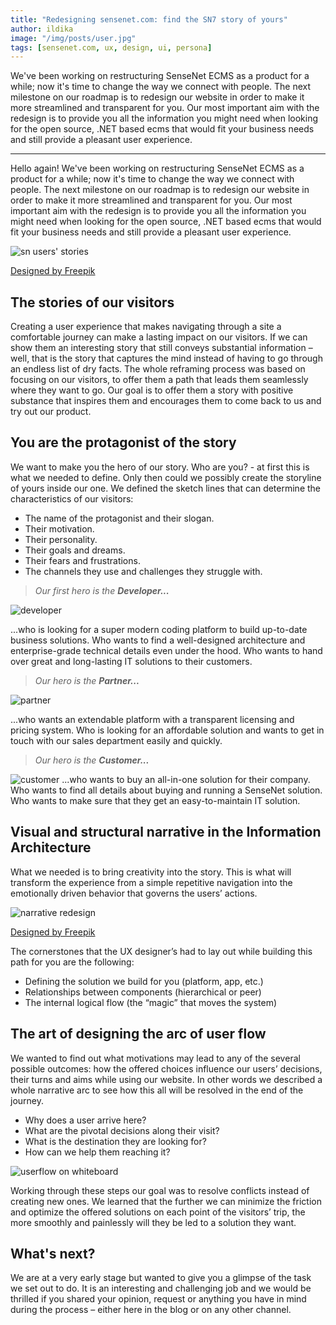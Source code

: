 ```yaml
---
title: "Redesigning sensenet.com: find the SN7 story of yours"
author: ildika
image: "/img/posts/user.jpg"
tags: [sensenet.com, ux, design, ui, persona]
---
```


We've been working on restructuring SenseNet ECMS as a product for a while; now it's time to change the way we connect with people. 
The next milestone on our roadmap is to redesign our website in order to make it more streamlined and transparent for you. Our most important aim with the redesign is to provide you all the information you might need when looking for the open source, .NET based ecms that would fit your business needs and still provide a pleasant user experience.

---

Hello again! We've been working on restructuring SenseNet ECMS as a product for a while; now it's time to change the way we connect with people. 
The next milestone on our roadmap is to redesign our website in order to make it more streamlined and transparent for you. Our most important aim with the redesign is to provide you all the information you might need when looking for the open source, .NET based ecms that would fit your business needs and still provide a pleasant user experience.

![sn users' stories](http://download.sensenet.com/BlogPostImages/sensenetcomRedesign/snuserstory.png "sn users' stories")

[Designed by Freepik](http://www.freepik.com/free-vector/user-with-geometric-web-experience-icons_847150.htm "Designed by Freepik")

## The stories of our visitors

Creating a user experience that makes navigating through a site a comfortable journey can make a lasting impact on our visitors. If we can show them an interesting story that still conveys substantial information – well, that is the story that captures the mind instead of having to go through an endless list of dry facts. 
The whole reframing process was based on focusing on our visitors, to offer them a path that leads them seamlessly where they want to go. Our goal is to offer them a story with positive substance that inspires them and encourages them to come back to us and try out our product.

## You are the protagonist of the story

We want to make you the hero of our story. Who are you? - at first this is what we needed to define. Only then could we possibly create the storyline of yours inside our one. We defined the sketch lines that can determine the characteristics of our visitors:

-   The name of the protagonist and their slogan.
-   Their motivation.
-   Their personality.
-   Their goals and dreams.
-   Their fears and frustrations.
-   The channels they use and challenges they struggle with.

> _Our first hero is the **Developer...**_

![developer](http://download.sensenet.com/BlogPostImages/sensenetcomRedesign/developer-sidious.png "developer")

...who is looking for a super modern coding platform to build up-to-date business solutions. Who wants to find a well-designed architecture and enterprise-grade technical details even under the hood. Who wants to hand over great and long-lasting IT solutions to their customers.

> _Our hero is the **Partner...**_

![partner](http://download.sensenet.com/BlogPostImages/sensenetcomRedesign/salesman-han.png "partner")

...who wants an extendable platform with a transparent licensing and pricing system. Who is looking for an affordable solution and wants to get in touch with our sales department easily and quickly.

> _Our hero is the **Customer...**_

![customer](http://download.sensenet.com/BlogPostImages/sensenetcomRedesign/manager-lea.png "customer")
...who wants to buy an all-in-one solution for their company. Who wants to find all details about buying and running a SenseNet solution. Who wants to make sure that they get an easy-to-maintain IT solution.

## Visual and structural narrative in the Information Architecture

What we needed is to bring creativity into the story. This is what will transform the experience from a simple repetitive navigation into the emotionally driven behavior that governs the users’ actions.

![narrative redesign](http://download.sensenet.com/BlogPostImages/sensenetcomRedesign/narrativeredesign.jpg "narrative redesign")

[Designed by Freepik](http://www.freepik.com/free-vector/great-isometric-user-experience_851898.htm "Designed by Freepik")

The cornerstones that the UX designer’s had to lay out while building this path for you are the following:

-   Defining the solution we build for you (platform, app, etc.)
-   Relationships between components (hierarchical or peer)
-   The internal logical flow (the “magic” that moves the system)

## The art of designing the arc of user flow

We wanted to find out what motivations may lead to any of the several possible outcomes: how the offered choices influence our users’ decisions, their turns and aims while using our website. In other words we described a whole narrative arc to see how this all will be resolved in the end of the journey.

-   Why does a user arrive here?
-   What are the pivotal decisions along their visit?
-   What is the destination they are looking for?
-   How can we help them reaching it?

![userflow on whiteboard](http://download.sensenet.com/BlogPostImages/sensenetcomRedesign/userflow.jpg "userflow on whiteboard")

Working through these steps our goal was to resolve conflicts instead of creating new ones. We learned that the further we can minimize the friction and optimize the offered solutions on each point of the visitors’ trip, the more smoothly and painlessly will they be led to a solution they want.

## What's next?

We are at a very early stage but wanted to give you a glimpse of the task we set out to do. It is an interesting and challenging job and we would be thrilled if you shared your opinion, request or anything you have in mind during the process – either here in the blog or on any other channel.

